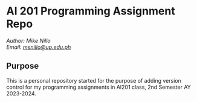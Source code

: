 # AI 201 Programming Assignment Repo
*Author: Mike Nillo*<br>
*Email: msnillo@up.edu.ph*

## Purpose
This is a personal repository started for the purpose of adding version control for my programming assignments in AI201 class, 2nd Semester AY 2023-2024.

